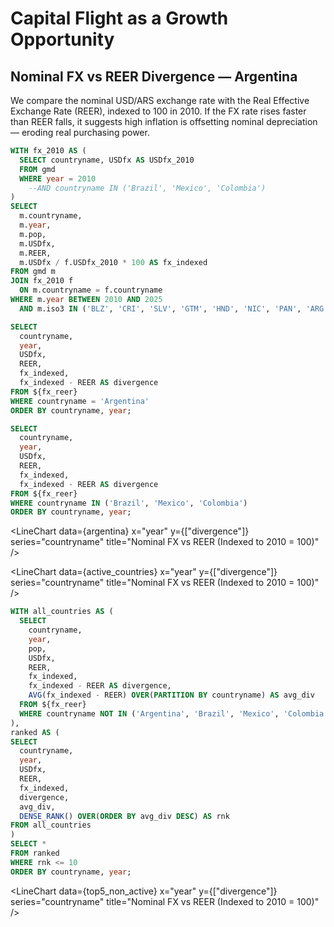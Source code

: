 # Capital Flight as a Growth Opportunity

## Nominal FX vs REER Divergence — Argentina

We compare the nominal USD/ARS exchange rate with the Real Effective Exchange Rate (REER), indexed to 100 in 2010. If the FX rate rises faster than REER falls, it suggests high inflation is offsetting nominal depreciation — eroding real purchasing power.

```sql fx_reer
WITH fx_2010 AS (
  SELECT countryname, USDfx AS USDfx_2010
  FROM gmd
  WHERE year = 2010
    --AND countryname IN ('Brazil', 'Mexico', 'Colombia')
)
SELECT
  m.countryname,
  m.year,
  m.pop,
  m.USDfx,
  m.REER,
  m.USDfx / f.USDfx_2010 * 100 AS fx_indexed
FROM gmd m
JOIN fx_2010 f 
  ON m.countryname = f.countryname
WHERE m.year BETWEEN 2010 AND 2025
  AND m.iso3 IN ('BLZ', 'CRI', 'SLV', 'GTM', 'HND', 'NIC', 'PAN', 'ARG', 'BOL', 'BRA', 'CHL', 'COL', 'ECU', 'GUY', 'PRY', 'PER', 'SUR', 'URY', 'VEN', 'MEX')
```

```sql argentina
SELECT
  countryname,
  year,
  USDfx,
  REER,
  fx_indexed,
  fx_indexed - REER AS divergence
FROM ${fx_reer}
WHERE countryname = 'Argentina'
ORDER BY countryname, year;
```

```sql active_countries
SELECT
  countryname,
  year,
  USDfx,
  REER,
  fx_indexed,
  fx_indexed - REER AS divergence
FROM ${fx_reer}
WHERE countryname IN ('Brazil', 'Mexico', 'Colombia')
ORDER BY countryname, year;
```
<LineChart
data={argentina}
x="year"
y={["divergence"]}
series="countryname"
title="Nominal FX vs REER (Indexed to 2010 = 100)"
/>

<LineChart
data={active_countries}
x="year"
y={["divergence"]}
series="countryname"
title="Nominal FX vs REER (Indexed to 2010 = 100)"
/>

```sql top5_non_active
WITH all_countries AS (
  SELECT
    countryname,
    year,
    pop,
    USDfx,
    REER,
    fx_indexed,
    fx_indexed - REER AS divergence,
    AVG(fx_indexed - REER) OVER(PARTITION BY countryname) AS avg_div
  FROM ${fx_reer}
  WHERE countryname NOT IN ('Argentina', 'Brazil', 'Mexico', 'Colombia')
),
ranked AS (
SELECT
  countryname,
  year,
  USDfx,
  REER,
  fx_indexed,
  divergence,
  avg_div,
  DENSE_RANK() OVER(ORDER BY avg_div DESC) AS rnk
FROM all_countries
)
SELECT *
FROM ranked
WHERE rnk <= 10
ORDER BY countryname, year;
```

<LineChart
data={top5_non_active}
x="year"
y={["divergence"]}
series="countryname"
title="Nominal FX vs REER (Indexed to 2010 = 100)"
/>